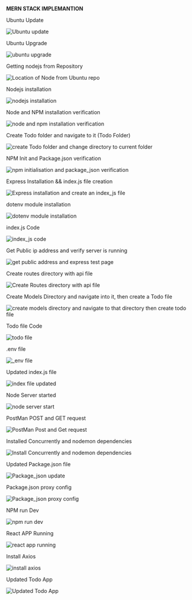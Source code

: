 **MERN STACK IMPLEMANTION**

Ubuntu Update

![Ubuntu update](https://user-images.githubusercontent.com/10085348/152648901-2cee471a-76d3-4f9c-ad34-d00a1ccdd712.png)

Ubuntu Upgrade

![ubuntu upgrade](https://user-images.githubusercontent.com/10085348/152648907-dbb58740-b6b9-4318-9d95-2acb1b8ae42d.png)

Getting nodejs from Repository

![Location of Node from Ubuntu repo](https://user-images.githubusercontent.com/10085348/152648921-21c9dde9-4b30-42fa-a554-ff75cde94654.png)


Nodejs installation


![nodejs installation](https://user-images.githubusercontent.com/10085348/152648941-83176c7c-dcc1-44ad-ae7d-96e28056a15a.png)

Node and NPM installation verification

![node and npm installation verification](https://user-images.githubusercontent.com/10085348/152648949-4b42746d-6565-4cff-b925-d8dec8adfd9b.png)

Create Todo folder and navigate to it (Todo Folder)

![create Todo folder and change directory to current folder](https://user-images.githubusercontent.com/10085348/152648978-a33fd3dc-d001-4756-b03c-d48c71b1e4d9.png)


NPM Init and Package.json verification 

![npm initialisation and package_json verification ](https://user-images.githubusercontent.com/10085348/152649090-f2f815fa-43a0-443f-be5f-9ad89eac0228.png)

Express Installation && index.js file creation

![Express installation and create an index_js file](https://user-images.githubusercontent.com/10085348/152649128-f5c17282-615a-4e88-8bbe-b129034d9894.png)

dotenv module installation

![dotenv module installation](https://user-images.githubusercontent.com/10085348/152649161-8b0926ec-f9eb-46fd-800b-ce3aff5cb57c.png)

index.js Code

![index_js code](https://user-images.githubusercontent.com/10085348/152649186-2c2b1e87-2fef-40fe-90da-871f2586db4f.png)

Get Public ip address and verify server is running

![get public address and express test page](https://user-images.githubusercontent.com/10085348/152649205-4190a1d9-2db2-44a3-8cda-b228889677e3.png)

Create routes directory with api file

![Create Routes directory with api file](https://user-images.githubusercontent.com/10085348/152649240-78ff24af-684f-4154-951b-2b050d9fe785.png)

Create Models Directory and navigate into it, then create a Todo file

![create models directory and navigate to that directory then create todo file](https://user-images.githubusercontent.com/10085348/152650024-d342e59b-8931-4f65-a5d2-a32881f4f264.png)

Todo file Code

![todo file](https://user-images.githubusercontent.com/10085348/152650098-8c910bc8-a995-4b29-9bd4-d1c1fd8849f1.png)

.env file

![_env file](https://user-images.githubusercontent.com/10085348/152650110-3ea6ec35-bac8-4e79-b6bf-292a7b1d7471.png)

Updated index.js file

![index file updated](https://user-images.githubusercontent.com/10085348/152650123-e143a016-3d95-4c53-ac34-f1e7674ad3a5.png)

Node Server started

![node server start](https://user-images.githubusercontent.com/10085348/152650145-46679b31-5190-4ca5-8cb1-57c7e4fa0ec5.png)

PostMan POST and GET request

![PostMan Post and Get request](https://user-images.githubusercontent.com/10085348/152650166-caa280c6-c520-4a63-81b0-860354360130.png)

Installed Concurrently and nodemon dependencies

![Install Concurrently and nodemon dependencies](https://user-images.githubusercontent.com/10085348/152650607-1f81b703-a122-460e-8925-08b696421d1f.png)

Updated Package.json file

![Package_json update](https://user-images.githubusercontent.com/10085348/152650643-4d687821-3d8a-45ee-a124-c508326a7b55.png)

Package.json proxy config

![Package_json proxy config](https://user-images.githubusercontent.com/10085348/152651018-c100cf4d-1619-4ffa-8e80-975bcaac6b32.png)

NPM run Dev

![npm run dev](https://user-images.githubusercontent.com/10085348/152651034-881fda3e-f7ab-488a-bd60-986e0085bfce.png)

React APP Running

![react app running](https://user-images.githubusercontent.com/10085348/152651047-f4065dca-ce93-4386-b33b-231be843e48c.png)

Install Axios

![install axios](https://user-images.githubusercontent.com/10085348/152651065-d992d35e-f21c-4cfe-a46d-40b00f5ef936.png)

Updated Todo App

![Updated Todo App](https://user-images.githubusercontent.com/10085348/152651079-574f753d-6272-468a-b0f3-c049362e3fc8.png)

